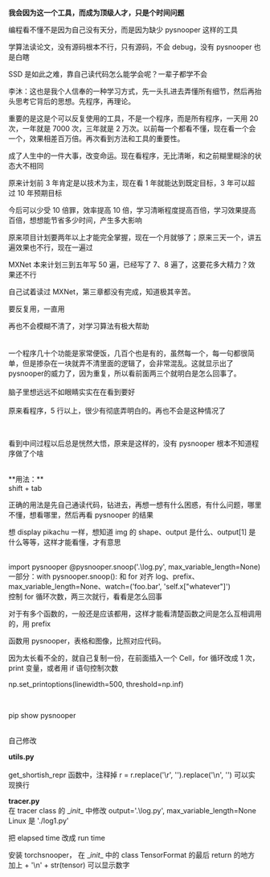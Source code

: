 
**我会因为这一个工具，而成为顶级人才，只是个时间问题**  

编程看不懂不是因为自己没有天分，而是因为缺少 pysnooper 这样的工具  

学算法读论文，没有源码根本不行，只有源码，不会 debug，没有 pysnooper 也是白瞎  

SSD 是如此之难，靠自己读代码怎么能学会呢？一辈子都学不会  

李沐：这也是我个人信奉的一种学习方式，先一头扎进去弄懂所有细节，然后再抬头思考它背后的思想。先程序，再理论。  

重要的是这是个可以反复使用的工具，不是一个程序，而是所有程序，一天用 20 次，一年就是 7000 次，三年就是 2 万次。以前每一个都看不懂，现在看一个会一个，效果相差百万倍。再次看到方法和工具的重要性。  

成了人生中的一件大事，改变命运。现在看程序，无比清晰，和之前糊里糊涂的状态大不相同  

原来计划前 3 年肯定是以技术为主，现在看 1 年就能达到既定目标，3 年可以超过 10 年预期目标  

今后可以少受 10 倍罪，效率提高 10 倍，学习清晰程度提高百倍，学习效果提高百倍，想想能节省多少时间，产生多大影响  

原来项目计划要两年以上才能完全掌握，现在一个月就够了；原来三天一个，讲五遍效果也不行，现在一遍过  

MXNet 本来计划三到五年写 50 遍，已经写了 7、8 遍了，这要花多大精力？效果还不行  

自己试着读过 MXNet，第三章都没有完成，知道极其辛苦。  

要反复用，一直用  

再也不会模糊不清了，对学习算法有极大帮助  
<br>
<br>
一个程序几十个功能是家常便饭，几百个也是有的，虽然每一个，每一句都很简单，但是掺杂在一块就弄不清里面的逻辑了，会非常混乱。这就显示出了pysnooper的威力了，因为重复，所以看前面两三个就明白是怎么回事了。
<br>
<br>
脑子里想远远不如眼睛实实在在看到要好 
<br>
<br>
原来看程序，5 行以上，很少有彻底弄明白的。再也不会是这种情况了

<br>

看到中间过程以后总是恍然大悟，原来是这样的，没有 pysnooper 根本不知道程序做了个啥  

<br>
**用法：**
<br>
shift + tab
<br>

正确的用法是先自己通读代码，钻进去，再想一想有什么困惑，有什么问题，哪里不懂，想看哪里，然后再看 pysnooper 的结果  

想 display pikachu 一样，想知道 img 的 shape、output 是什么、output\[1] 是什么等等，这样才能看懂，才有意思   

<br>
import pysnooper  
@pysnooper.snoop('.\log.py', max_variable_length=None)   
<br>
一部分：with pysnooper.snoop(): 和 for 对齐  
log、prefix、max_variable_length=None、watch=('foo.bar', 'self.x["whatever"]')  
<br>
控制 for 循环次数，两三次就行，看看是怎么回事  

对于有多个函数的，一般还是应该都用，这样才能看清楚函数之间是怎么互相调用的，用 prefix  

函数用 pysnooper，表格和图像，比照对应代码。  

因为太长看不全的，就自己复制一份，在前面插入一个 Cell，for 循环改成 1 次，print 变量，或者用 if 语句控制次数  

np.set_printoptions(linewidth=500, threshold=np.inf)  

<br>

pip show pysnooper

<br>
自己修改  
<br>

**utils.py**  
<br>
get_shortish_repr 函数中，注释掉 r = r.replace('\r', '').replace('\n', '') 可以实现换行  


**tracer.py**
<br>
在 tracer class 的 \__init__ 中修改 output='.\log.py',  max_variable_length=None  
Linux 是 './log1.py'  

把 elapsed time 改成 run time  


安装 torchsnooper， 在 \__init__ 中的 class TensorFormat 的最后 return 的地方加上 + '\n' + str(tensor) 可以显示数字  




